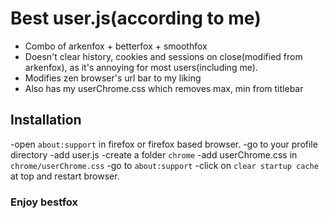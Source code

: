 # Best user.js(according to me)

- Combo of arkenfox + betterfox + smoothfox
- Doesn't clear history, cookies and sessions on close(modified from arkenfox), as it's annoying for most users(including me).
- Modifies zen browser's url bar to my liking
- Also has my userChrome.css which removes max, min from titlebar

## Installation

-open  `about:support` in firefox or firefox based browser.
-go to your profile directory
-add user.js
-create a folder `chrome`
-add userChrome.css in `chrome/userChrome.css`
-go to `about:support`
-click on `clear startup cache` at top and restart browser.

### Enjoy bestfox
